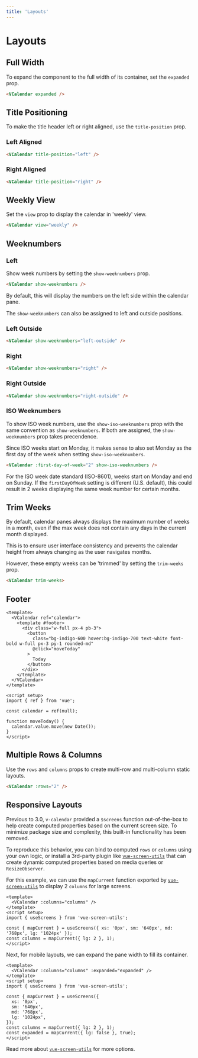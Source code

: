 ```yaml
---
title: 'Layouts'
---
```


# Layouts

## Full Width

To expand the component to the full width of its container, set the `expanded` prop.

<Example>
  <VCalendar expanded/>
</Example>

```html
<VCalendar expanded />
```

## Title Positioning

To make the title header left or right aligned, use the `title-position` prop.

### Left Aligned

<Example centered>
  <VCalendar title-position="left" />
</Example>

```html
<VCalendar title-position="left" />
```

### Right Aligned

<Example centered>
  <VCalendar title-position="right" />
</Example>

```html
<VCalendar title-position="right" />
```

## Weekly View

Set the `view` prop to display the calendar in 'weekly' view.

<Example centered>
  <VCalendar view="weekly" />
</Example>

```html
<VCalendar view="weekly" />
```

## Weeknumbers

### Left

Show week numbers by setting the `show-weeknumbers` prop.

<Example centered>
  <VCalendar show-weeknumbers />
</Example>

```html
<VCalendar show-weeknumbers />
```

By default, this will display the numbers on the left side within the calendar pane.

The `show-weeknumbers` can also be assigned to left and outside positions.

### Left Outside

<Example centered>
  <VCalendar show-weeknumbers="left-outside" />
</Example>

```html
<VCalendar show-weeknumbers="left-outside" />
```

### Right

<Example centered>
  <VCalendar show-weeknumbers="right" />
</Example>

```html
<VCalendar show-weeknumbers="right" />
```

### Right Outside

<Example centered>
  <VCalendar show-weeknumbers="right-outside" />
</Example>

```html
<VCalendar show-weeknumbers="right-outside" />
```

### ISO Weeknumbers

To show ISO week numbers, use the `show-iso-weeknumbers` prop with the same convention as `show-weeknumbers`. If both are assigned, the `show-weeknumbers` prop takes precendence.

Since ISO weeks start on Monday, it makes sense to also set Monday as the first day of the week when setting `show-iso-weeknumbers`.

<Example centered>
  <VCalendar :first-day-of-week="2" show-iso-weeknumbers />
</Example>

```html
<VCalendar :first-day-of-week="2" show-iso-weeknumbers />
```

<BaseAlert warning>

For the ISO week date standard (ISO-8601), weeks start on Monday and end on Sunday. If the `firstDayOfWeek` setting is different (U.S. default), this could result in 2 weeks displaying the same week number for certain months.
</BaseAlert>

## Trim Weeks

By default, calendar panes always displays the maximum number of weeks in a month, even if the max week does not contain any days in the current month displayed.

This is to ensure user interface consistency and prevents the calendar height from always changing as the user navigates months.

However, these empty weeks can be 'trimmed' by setting the `trim-weeks` prop.

<Example centered>
  <VCalendar trim-weeks />
</Example>

```html
<VCalendar trim-weeks>
```

## Footer

<Example centered>
  <LayoutsFooter />
</Example>

```vue
<template>
  <VCalendar ref="calendar">
    <template #footer>
      <div class="w-full px-4 pb-3">
        <button
          class="bg-indigo-600 hover:bg-indigo-700 text-white font-bold w-full px-3 py-1 rounded-md"
          @click="moveToday"
        >
          Today
        </button>
      </div>
    </template>
  </VCalendar>
</template>

<script setup>
import { ref } from 'vue';

const calendar = ref(null);

function moveToday() {
  calendar.value.move(new Date());
}
</script>
```

## Multiple Rows & Columns

Use the `rows` and `columns` props to create multi-row and multi-column static layouts.

<Example centered>
  <VCalendar :rows="2"/>
</Example>

```html
<VCalendar :rows="2" />
```

## Responsive Layouts

Previous to 3.0, `v-calendar` provided a `$screens` function out-of-the-box to help create computed properties based on the current screen size. To minimize package size and complexity, this built-in functionality has been removed.

To reproduce this behavior, you can bind to computed `rows` or `columns` using your own logic, or install a 3rd-party plugin like [`vue-screen-utils`](https://github.com/nathanreyes/vue-screen-utils) that can create dynamic computed properties based on media queries or `ResizeObserver`.

For this example, we can use the `mapCurrent` function exported by [`vue-screen-utils`](https://github.com/nathanreyes/vue-screen-utils) to display 2 `columns` for large screens.

<Example centered>
  <LayoutsResponsive />
</Example>

```vue
<template>
  <VCalendar :columns="columns" />
</template>
<script setup>
import { useScreens } from 'vue-screen-utils';

const { mapCurrent } = useScreens({ xs: '0px', sm: '640px', md: '768px', lg: '1024px' });
const columns = mapCurrent({ lg: 2 }, 1);
</script>
```

Next, for mobile layouts, we can expand the pane width to fill its container.

<Example centered>
  <LayoutsResponsiveExpanded />
</Example>

```vue
<template>
  <VCalendar :columns="columns" :expanded="expanded" />
</template>
<script setup>
import { useScreens } from 'vue-screen-utils';

const { mapCurrent } = useScreens({
  xs: '0px',
  sm: '640px',
  md: '768px',
  lg: '1024px',
});
const columns = mapCurrent({ lg: 2 }, 1);
const expanded = mapCurrent({ lg: false }, true);
</script>
```

Read more about [`vue-screen-utils`](https://github.com/nathanreyes/vue-screen-utils) for more options.